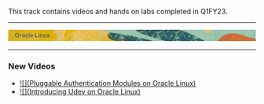 

This track contains videos and hands on labs completed in Q1FY23.

---

![](../common/images/OL-banner-v2a.png)

---

### New Videos

- [![](Pluggable Authentication Modules on Oracle Linux)](https://youtu.be/KRGC2lElVC8)
- [![](Introducing Udev on Oracle Linux)](https://youtu.be/y3q8HAMTPDc)
